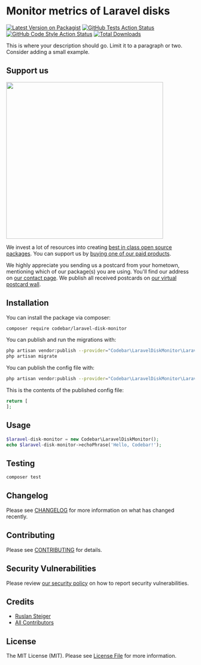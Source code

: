# Monitor metrics of Laravel disks

[![Latest Version on Packagist](https://img.shields.io/packagist/v/codebar/laravel-disk-monitor.svg?style=flat-square)](https://packagist.org/packages/codebar/laravel-disk-monitor)
[![GitHub Tests Action Status](https://img.shields.io/github/workflow/status/codebar/laravel-disk-monitor/run-tests?label=tests)](https://github.com/codebar/laravel-disk-monitor/actions?query=workflow%3ATests+branch%3Amaster)
[![GitHub Code Style Action Status](https://img.shields.io/github/workflow/status/codebar/laravel-disk-monitor/Check%20&%20fix%20styling?label=code%20style)](https://github.com/codebar/laravel-disk-monitor/actions?query=workflow%3A"Check+%26+fix+styling"+branch%3Amaster)
[![Total Downloads](https://img.shields.io/packagist/dt/codebar/laravel-disk-monitor.svg?style=flat-square)](https://packagist.org/packages/codebar/laravel-disk-monitor)


This is where your description should go. Limit it to a paragraph or two. Consider adding a small example.

## Support us

[<img src="https://github-ads.s3.eu-central-1.amazonaws.com/package-laravel-disk-monitor-laravel.jpg?t=1" width="419px" />](https://spatie.be/github-ad-click/package-laravel-disk-monitor-laravel)

We invest a lot of resources into creating [best in class open source packages](https://spatie.be/open-source). You can support us by [buying one of our paid products](https://spatie.be/open-source/support-us).

We highly appreciate you sending us a postcard from your hometown, mentioning which of our package(s) you are using. You'll find our address on [our contact page](https://spatie.be/about-us). We publish all received postcards on [our virtual postcard wall](https://spatie.be/open-source/postcards).

## Installation

You can install the package via composer:

```bash
composer require codebar/laravel-disk-monitor
```

You can publish and run the migrations with:

```bash
php artisan vendor:publish --provider="Codebar\LaravelDiskMonitor\LaravelDiskMonitorServiceProvider" --tag="laravel-disk-monitor-migrations"
php artisan migrate
```

You can publish the config file with:
```bash
php artisan vendor:publish --provider="Codebar\LaravelDiskMonitor\LaravelDiskMonitorServiceProvider" --tag="laravel-disk-monitor-config"
```

This is the contents of the published config file:

```php
return [
];
```

## Usage

```php
$laravel-disk-monitor = new Codebar\LaravelDiskMonitor();
echo $laravel-disk-monitor->echoPhrase('Hello, Codebar!');
```

## Testing

```bash
composer test
```

## Changelog

Please see [CHANGELOG](CHANGELOG.md) for more information on what has changed recently.

## Contributing

Please see [CONTRIBUTING](.github/CONTRIBUTING.md) for details.

## Security Vulnerabilities

Please review [our security policy](../../security/policy) on how to report security vulnerabilities.

## Credits

- [Ruslan Steiger](https://github.com/SuddenlyRust)
- [All Contributors](../../contributors)

## License

The MIT License (MIT). Please see [License File](LICENSE.md) for more information.
